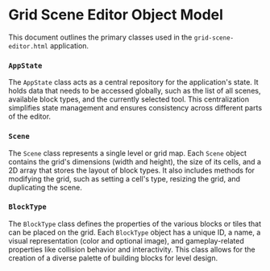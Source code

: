 # Grid Scene Editor Object Model

This document outlines the primary classes used in the `grid-scene-editor.html` application.

### `AppState`

The `AppState` class acts as a central repository for the application's state. It holds data that needs to be accessed globally, such as the list of all scenes, available block types, and the currently selected tool. This centralization simplifies state management and ensures consistency across different parts of the editor.

### `Scene`

The `Scene` class represents a single level or grid map. Each `Scene` object contains the grid's dimensions (width and height), the size of its cells, and a 2D array that stores the layout of block types. It also includes methods for modifying the grid, such as setting a cell's type, resizing the grid, and duplicating the scene.

### `BlockType`

The `BlockType` class defines the properties of the various blocks or tiles that can be placed on the grid. Each `BlockType` object has a unique ID, a name, a visual representation (color and optional image), and gameplay-related properties like collision behavior and interactivity. This class allows for the creation of a diverse palette of building blocks for level design.
